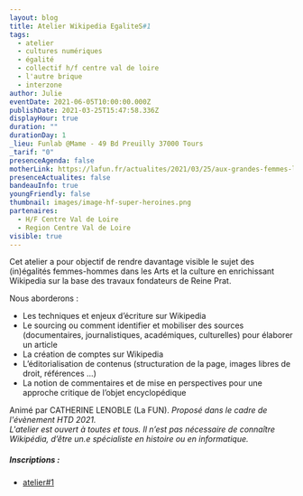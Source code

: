 ```yaml
---
layout: blog
title: Atelier Wikipedia EgaliteS#1
tags:
  - atelier
  - cultures numériques
  - égalité
  - collectif h/f centre val de loire
  - l'autre brique
  - interzone
author: Julie
eventDate: 2021-06-05T10:00:00.000Z
publishDate: 2021-03-25T15:47:58.336Z
displayHour: true
duration: ""
durationDay: 1
_lieu: Funlab @Mame - 49 Bd Preuilly 37000 Tours
_tarif: "0"
presenceAgenda: false
motherLink: https://lafun.fr/actualites/2021/03/25/aux-grandes-femmes-lencyclop%C3%A9die-reconnaissante/
presenceActualites: false
bandeauInfo: true
youngFriendly: false
thumbnail: images/image-hf-super-heroines.png
partenaires:
  - H/F Centre Val de Loire
  - Region Centre Val de Loire
visible: true
---
```

Cet atelier a pour objectif de rendre davantage visible le sujet des (in)égalités femmes-hommes dans les Arts et la culture en enrichissant Wikipedia sur la base des travaux fondateurs de Reine Prat.

Nous aborderons :

* Les techniques et enjeux d’écriture sur Wikipedia
* Le sourcing ou comment identifier et mobiliser des sources (documentaires, journalistiques, académiques, culturelles) pour élaborer un article
* La création de comptes sur Wikipedia
* L’éditorialisation de contenus (structuration de la page, images libres de droit, références …)
* La notion de commentaires et de mise en perspectives pour une approche critique de l’objet encyclopédique

Animé par CATHERINE LENOBLE (La FUN).
*Proposé dans le cadre de l'évènement HTD 2021.*\
*L'atelier est ouvert à toutes et tous. Il n’est pas nécessaire de connaître Wikipédia, d’être un.e spécialiste en histoire ou en informatique.*

##### Inscriptions :

* [atelier#1](https://www.weezevent.com/ateliers-wikipedia-egalites-1)